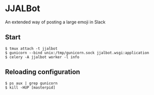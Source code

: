 # JJALBot
An extended way of posting a large emoji in Slack

## Start
```
$ tmux attach -t jjalbot
$ gunicorn --bind unix:/tmp/gunicorn.sock jjalbot.wsgi:application
$ celery -A jjalbot worker -l info 
```

## Reloading configuration
```
$ ps aux | grep gunicorn
$ kill -HUP [masterpid]
```
